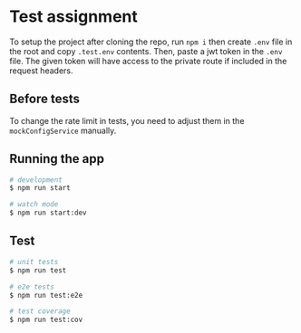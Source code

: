 # Test assignment

To setup the project after cloning the repo, run ```npm i``` then create ```.env``` file in the root and copy ```.test.env``` contents.
Then, paste a jwt token in the ```.env``` file. The given token will have access to the private route if included in the request headers.

## Before tests

To change the rate limit in tests, you need to adjust them in the ``mockConfigService`` manually.

## Running the app

```bash
# development
$ npm run start

# watch mode
$ npm run start:dev

```

## Test

```bash
# unit tests
$ npm run test

# e2e tests
$ npm run test:e2e

# test coverage
$ npm run test:cov
```

